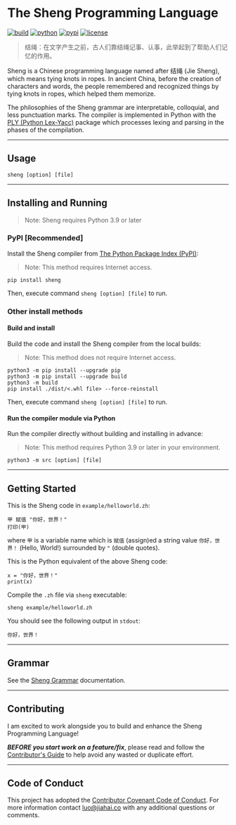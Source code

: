 # The Sheng Programming Language

[![build](https://img.shields.io/github/workflow/status/sheng-lang/sheng/Upload%20Python%20Package?style=flat-square)](https://github.com/sheng-lang/sheng/actions/workflows/python-publish.yml)
[![python](https://img.shields.io/pypi/pyversions/sheng?style=flat-square)](https://pypi.org/project/sheng/)
[![pypi](https://img.shields.io/pypi/v/sheng?style=flat-square)](https://pypi.org/project/sheng/)
[![license](https://img.shields.io/pypi/l/sheng?style=flat-square)](https://pypi.org/project/sheng/)

> 结绳：在文字产生之前，古人们靠结绳记事、认事，此举起到了帮助人们记忆的作用。

Sheng is a Chinese programming language named after 结绳 (Jie Sheng), which means tying knots in ropes. In ancient China, before the creation of characters and words, the people remembered and recognized things by tying knots in ropes, which helped them memorize.

The philosophies of the Sheng grammar are interpretable, colloquial, and less punctuation marks. The compiler is implemented in Python with the [PLY (Python Lex-Yacc)](https://github.com/dabeaz/ply) package which processes lexing and parsing in the phases of the compilation.

---

## Usage

```
sheng [option] [file]
```

---

## Installing and Running

> Note: Sheng requires Python 3.9 or later

### PyPI [Recommended]

Install the Sheng compiler from [The Python Package Index (PyPI)](https://pypi.org/project/sheng/):
> Note: This method requires Internet access.
```
pip install sheng
```
Then, execute command `sheng [option] [file]` to run.

### Other install methods

#### Build and install

Build the code and install the Sheng compiler from the local builds:
> Note: This method does not require Internet access.
```
python3 -m pip install --upgrade pip
python3 -m pip install --upgrade build
python3 -m build
pip install ./dist/<.whl file> --force-reinstall
```
Then, execute command `sheng [option] [file]` to run.

#### Run the compiler module via Python

Run the compiler directly without building and installing in advance:
> Note: This method requires Python 3.9 or later in your environment.
```
python3 -m src [option] [file]
```

---

## Getting Started

This is the Sheng code in `example/helloworld.zh`:
```
甲 赋值 "你好，世界！"
打印(甲)
```
where `甲` is a variable name which is `赋值` (assign)ed a string value `你好，世界！` (Hello, World!) surrounded by `"` (double quotes).

This is the Python equivalent of the above Sheng code:
```
x = "你好，世界！"
print(x)
```

Compile the `.zh` file via `sheng` executable:
```
sheng example/helloworld.zh
```

You should see the following output in `stdout`:
```
你好，世界！
```

---

## Grammar

See the [Sheng Grammar](./GRAMMAR.md) documentation.

---

## Contributing

I am excited to work alongside you to build and enhance the Sheng Programming Language\!

***BEFORE you start work on a feature/fix***, please read and follow the [Contributor's Guide](./CONTRIBUTING.md) to help avoid any wasted or duplicate effort.

---

## Code of Conduct

This project has adopted the [Contributor Covenant Code of Conduct](./CODE_OF_CONDUCT.md). For more information contact [luo@jiahai.co](mailto:luo@jiahai.co) with any additional questions or comments.
